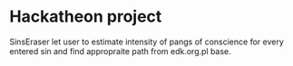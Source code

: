 # Hackatheon project
SinsEraser let user to estimate intensity of pangs of conscience for every entered sin and find appropraite path from edk.org.pl base.
